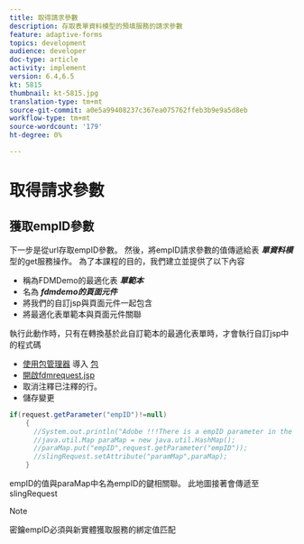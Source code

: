 ```yaml
---
title: 取得請求參數
description: 存取表單資料模型的預填服務的請求參數
feature: adaptive-forms
topics: development
audience: developer
doc-type: article
activity: implement
version: 6.4,6.5
kt: 5815
thumbnail: kt-5815.jpg
translation-type: tm+mt
source-git-commit: a0e5a99408237c367ea075762ffeb3b9e9a5d8eb
workflow-type: tm+mt
source-wordcount: '179'
ht-degree: 0%

---
```


# 取得請求參數

## 獲取empID參數

下一步是從url存取empID參數。 然後，將empID請求參數的值傳遞給表 **_單資料模_** 型的get服務操作。
為了本課程的目的，我們建立並提供了以下內容

* 稱為FDMDemo的最適化表 **_單範本_**
* 名為 **_fdmdemo的頁面元件_**
* 將我們的自訂jsp與頁面元件一起包含
* 將最適化表單範本與頁面元件關聯

執行此動作時，只有在轉換基於此自訂範本的最適化表單時，才會執行自訂jsp中的程式碼

* [使用包管理器](assets/template-page-component.zip) 導入 [包](http://localhost:4502/crx/packmgr/index.jsp)
* [開啟fdmrequest.jsp](http://localhost:4502/crx/de/index.jsp#/apps/fdmdemo/component/page/fdmdemo/fdmrequest.jsp)
* 取消注釋已注釋的行。
* 儲存變更

```java
if(request.getParameter("empID")!=null)
    {
      //System.out.println("Adobe !!!There is a empID parameter in the request "+request.getParameter("empID"));
      //java.util.Map paraMap = new java.util.HashMap();
      //paraMap.put("empID",request.getParameter("empID"));
      //slingRequest.setAttribute("paramMap",paraMap);
    }
```

empID的值與paraMap中名為empID的鍵相關聯。 此地圖接著會傳遞至slingRequest

>[!NOTE]
>
>密鑰empID必須與新實體獲取服務的綁定值匹配
